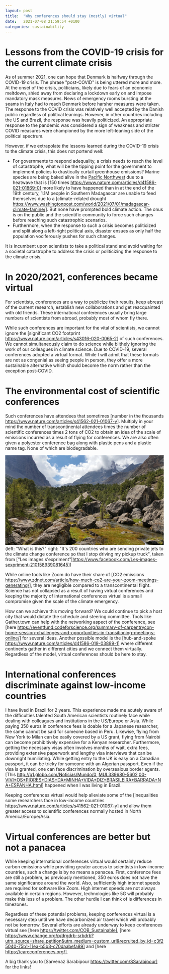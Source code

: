 ```yaml
---
layout: post
title:  "Why conferences should stay (mostly) virtual"
date:   2021-07-08 21:59:54 +0100
categories: sustainability
---
```


# Lessons from the COVID-19 crisis for the current climate crisis

As of summer 2021, one can hope that Denmark is halfway through the COVID-19 crisis. The phrase "post-COVID" is being uttered more and more. At the onset of the crisis, politicians, likely due to fears of an economic meltdown, shied away from declaring a lockdown early on and impose mandatory mask measures. News of emergency rooms bursting at the seams in Italy had to reach Denmark before harsher measures were taken. The response to the COVID crisis was relatively well accepted by the Danish public regardless of political leanings. However, in other countries including the US and Brazil, the response was heavily politicized. An appropriate response to the pandemic was considered a sign of weakness and stricter COVID measures were championed by the more left-leaning side of the political spectrum.

However, if we extrapolate the lessons learned during the COVID-19 crisis to the climate crisis, this does not portend well:
- For governments to respond adequality, a crisis needs to reach the level of catastrophe, what will be the tipping point for the government to implement policies to drastically curtail greenhouse emissions? Marine species are being baked alive in the [Pacific Northwest](https://www.cbc.ca/news/canada/british-columbia/intertidal-animals-ubc-research-1.6090774) due to a heatwave that is [150 times https://www.nature.com/articles/d41586-021-01869-0] more likely to have happened than in at the end of the 19th century, 1.1M people in Southern Madagascar are unable to feed themselves due to a [climate-related drought https://www.washingtonpost.com/world/2021/07/01/madagascar-climate-famine/]. But none have prompted bold climate action. The onus is on the public and the scientific community to force such changes before reaching such catastrophic scenarios.
- Furthermore, when the response to such a crisis becomes politicized and split along a left-right political axis, disaster ensues as only half the population vociferously pushes for such changes.

It is incumbent upon scientists to take a political stand and avoid waiting for a societal catastrophe to address the crisis or politicizing the response to the climate crisis. 

# In 2020/2021, conferences became virtual

For scientists, conferences are a way to publicize their results, keep abreast of the current research, establish new collaborations and get reacquainted with old friends. These international conferences usually bring large numbers of scientists from abroad, probably most of whom fly there. 

While such conferences are important for the vital of scientists, we cannot ignore the [significant CO2 footprint https://www.nature.com/articles/s43016-020-0065-2] of such conferences. We cannot simultaneously claim to do science while blithely ignoring the work of our colleagues in climate science. Due to COVID-19, several conferences adopted a virtual format. While I will admit that these formats are not as congenial as seeing people in person, they offer a more sustainable alternative which should become the norm rather than the exception post-COVID. 


# The environmental cost of scientific conferences

Such conferences have attendees that sometimes [number in the thousands https://www.nature.com/articles/s41562-021-01067-y]. Multiply in your mind the number of transcontinental attendees times the number of scientific conferences times 2 tons of CO2 to obtain an idea of the scale of emissions incurred as a result of flying for conferences. We are also often given a polyester conference bag along with plastic pens and a plastic name tag. None of which are biodegradable.


![climate cartoon](images/20150829_115529_o.jpg "")
(left: "What is this?" right: "It's 200 countries who are sending private jets to the climate change conference so that I stop driving my pickup truck", taken from ["Les images s'expriment"|https://www.facebook.com/Les-images-sexpriment-210158939081645]) 

While online tools like Zoom do have their share of [CO2 emissions https://www.zdnet.com/article/how-much-co2-are-your-zoom-meetings-generating/], they are negligible compared to a transcontinental flight. Science has not collapsed as a result of having virtual conferences and keeping the majority of international conferences virtual is a small compromise given the scale of the climate emergency.

How can we achieve this moving forward? We could continue to pick a host city that would dictate the schedule and steering committee. Tools like Gather.town can help with the networking aspect of the conference, see [here https://eventfund.codeforscience.org/summary-of-carpentrycon-home-session-challenges-and-opportunities-in-transitioning-meetings-online/] for several ideas. Another possible model is the [hub-and-spoke https://www.nature.com/articles/d41586-019-03899-1] where different continents gather in different cities and we connect them virtually. Regardless of the model, virtual conferences should be here to stay. 

# International conferences discriminate against low-income countries

I have lived in Brazil for 2 years. This experience made me acutely aware of the difficulties talented South American scientists routinely face while dealing with colleagues and institutions in the US/Europe or Asia. While paying 350 euros in conference fees is doable for a Japanese researcher, the same cannot be said for someone based in Peru. Likewise, flying from New York to Milan can be easily covered by a US grant, flying from Nairobi can become prohibitively expensive for a Kenyan researcher. Furthermore, getting the necessary visas often involves months of wait, extra fees, providing extensive paperwork and lengthy visa interviews that can be downright humiliating. While getting entry to the UK is easy on a Canadian passport, it can be tricky for someone with an Algerian passport. Even if the visa is granted, one can face discrimination by overzealous border agents.  [This http://g1.globo.com/Noticias/Mundo/0,,MUL339680-5602,00-VIVI+OS+PIORES+DIAS+DA+MINHA+VIDA+DIZ+BRASILEIRA+BARRADA+NA+ESPANHA.html] happened when I was living in Brazil.

Keeping conferences virtual would help alleviate some of the [inequalities some researchers face in low-income countries  https://www.nature.com/articles/s41562-021-01067-y] and allow them greater access to scientific conferences normally hosted in North America/Europe/Asia.

# Virtual conferences are better but not a panacea

While keeping international conferences virtual would certainly reduce carbon emissions while providing greater access to scientists in low-income countries, such a change is by no means a panacea. First, conference fees are still a problem, as previously mentioned, 350 euros does not have the same significance around the world. Also, sufficiently high internet speeds are required for software like Zoom. High internet speeds are not always available in certain regions. However, technologies like 5G will probably make this less of a problem. The other hurdle I can think of is differences in timezones.

Regardless of these potential problems, keeping conferences virtual is a necessary step until we have decarbonized air travel which will probably not be tomorrow. Several efforts are already underway to keep conferences virtual see [here https://twitter.com/COB_Sustainable], [here https://www.change.org/p/drgdrb-srbdrb?utm_source=share_petition&utm_medium=custom_url&recruited_by_id=c3f25040-75b1-11ea-b5b3-c70daabefa89] and [here https://careconferences.org/].

A big thank you to [Sarvenaz Sarabipour https://twitter.com/SSarabipour] for the links!
